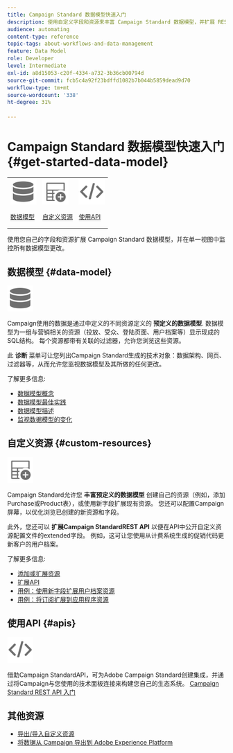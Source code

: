 ```yaml
---
title: Campaign Standard 数据模型快速入门
description: 使用自定义字段和资源来丰富 Campaign Standard 数据模型，并扩展 REST API 以利用扩展的字段。
audience: automating
content-type: reference
topic-tags: about-workflows-and-data-management
feature: Data Model
role: Developer
level: Intermediate
exl-id: a8d15053-c20f-4334-a732-3b36cb00794d
source-git-commit: fcb5c4a92f23bdffd1082b7b044b5859dead9d70
workflow-type: tm+mt
source-wordcount: '338'
ht-degree: 31%

---
```


# Campaign Standard 数据模型快速入门 {#get-started-data-model}

<table>
<tr>
<td><img src="assets/do-not-localize/icon_datamodel.svg" width="60px"><p><a href="#data-model">数据模型</a></p></td>
<td><img src="assets/do-not-localize/icon_custom.svg" width="60px"><p><a href="#custom-resources">自定义资源</a></p></td><td><img src="assets/do-not-localize/icon_api.svg" width="60px"><p><a href="#custom-resources">使用API</a></p></td></tr>
</table>

使用您自己的字段和资源扩展 Campaign Standard 数据模型，并在单一视图中监控所有数据模型更改。

## 数据模型 {#data-model}

<img src="assets/do-not-localize/icon_datamodel.svg" width="60px">

Campaign使用的数据是通过中定义的不同资源定义的 **预定义的数据模型**. 数据模型为一组与营销相关的资源（投放、受众、登陆页面、用户档案等）显示现成的SQL结构。 每个资源都带有关联的过滤器，允许您浏览这些资源。

此 **诊断** 菜单可让您列出Campaign Standard生成的技术对象：数据架构、网页、过滤器等，从而允许您监视数据模型及其所做的任何更改。

了解更多信息:

* [数据模型概念](../../developing/using/data-model-concepts.md)
* [数据模型最佳实践](../../developing/using/data-model-best-practices.md)
* [数据模型描述](../../developing/using/datamodel-introduction.md)
* [监视数据模型的变化](../../developing/using/monitoring-data-model-changes.md)

## 自定义资源 {#custom-resources}

<img src="assets/do-not-localize/icon_custom.svg" width="60px">

Campaign Standard允许您 **丰富预定义的数据模型** 创建自己的资源（例如，添加Purchase或Product表），或使用新字段扩展现有资源。 您还可以配置Campaign屏幕，以优化浏览已创建的新资源和字段。

此外，您还可以 **扩展Campaign StandardREST API** 以便在API中公开自定义资源配置文件的extended字段。 例如，这可让您使用从计费系统生成的促销代码更新客户的用户档案。

了解更多信息:

* [添加或扩展资源](../../developing/using/key-steps-to-add-a-resource.md)
* [扩展API](../../developing/using/about-extending-the-api.md)
* [用例：使用新字段扩展用户档案资源](../../developing/using/extending-the-profile-resource-with-a-new-field.md)
* [用例：将订阅扩展到应用程序资源](../../developing/using/extending-the-subscriptions-to-an-application-resource.md)

## 使用API {#apis}

<img src="assets/do-not-localize/icon_api.svg" width="60px">

借助Campaign StandardAPI，可为Adobe Campaign Standard创建集成，并通过将Campaign与您使用的技术面板连接来构建您自己的生态系统。 [Campaign Standard REST API 入门](../../api/using/get-started-apis.md)

## 其他资源

* [导出/导入自定义资源](https://helpx.adobe.com/campaign/kb/acs-get-started-with-cusres.html)
* [将数据从 Campaign 导出到 Adobe Experience Platform](../../integrating/using/export-campaign-data.md)
